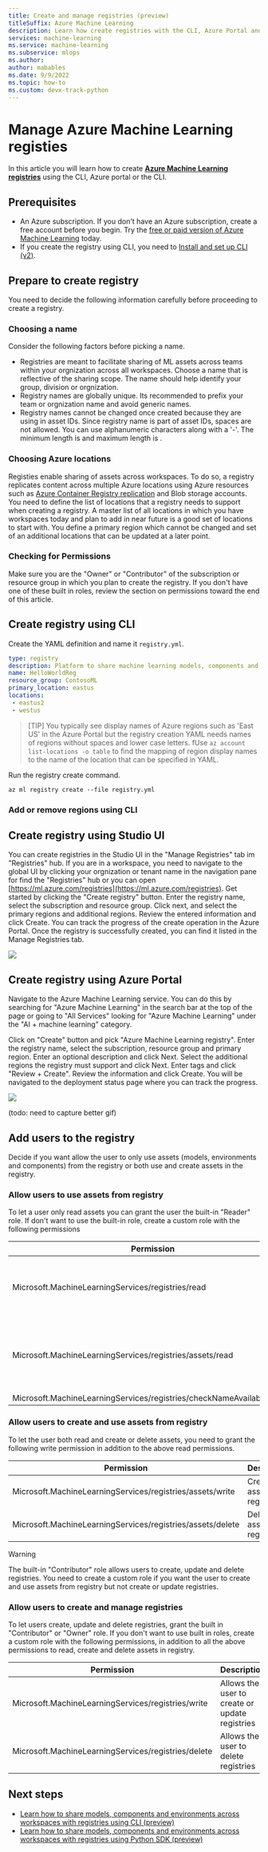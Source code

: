 ```yaml
---
title: Create and manage registries (preview)
titleSuffix: Azure Machine Learning
description: Learn how create registries with the CLI, Azure Portal and AzureML Studio 
services: machine-learning
ms.service: machine-learning
ms.subservice: mlops
ms.author: 
author: mabables
ms.date: 9/9/2022
ms.topic: how-to
ms.custom: devx-track-python
---
```


# Manage Azure Machine Learning registies

In this article you will learn how to create [**Azure Machine Learning registries**](todo) using the CLI, Azure portal or the CLI.

## Prerequisites

* An Azure subscription. If you don't have an Azure subscription, create a free account before you begin. Try the [free or paid version of Azure Machine Learning](https://azure.microsoft.com/free/) today.
* If you create the registry using CLI, you need to [Install and set up CLI (v2)](how-to-configure-cli.md).

## Prepare to create registry

You need to decide the following information carefully before proceeding to create a registry. 

### Choosing a name

Consider the following factors before picking a name.
* Registries are meant to facilitate sharing of ML assets across teams within your orgnization across all workspaces. Choose a name that is reflective of the sharing scope. The name should help identify your group, division or orgnization. 
* Registry names are globally unique. Its recommended to prefix your team or orgnization name and avoid generic names. 
* Registry names cannot be changed once created because they are using in asset IDs. Since registry name is part of asset IDs, spaces are not allowed. You can use alphanumeric characters along with a '-'. The minimum length is <todo> and maximum length is <todo>.

### Choosing Azure locations 

Registies enable sharing of assets across workspaces. To do so, a registry replicates content across multiple Azure locations using Azure resources such as [Azure Container Registry replication](https://docs.microsoft.com/en-us/azure/container-registry/container-registry-geo-replication) and Blob storage accounts. You need to define the list of locations that a registry needs to support when creating a registry. A master list of all locations in which you have workspaces today and plan to add in near future is a good set of locations to start with. You define a primary region which cannot be changed and set of an additional locations that can be updated at a later point.

### Checking for Permissions

Make sure you are the "Owner" or "Contributor" of the subscription or resource group in which you plan to create the registry. If you don't have one of these built in roles, review the section on permissions toward the end of this article. 


## Create registry using CLI

Create the YAML definition and name it `registry.yml`.

```YAML
type: registry
description: Platform to share machine learning models, components and environments
name: HelloWorldReg
resource_group: ContosoML
primary_location: eastus
locations:
 - eastus2
 - westus
```

> [TIP]
> You typically see display names of Azure regions such as 'East US' in the Azure Portal but the registry creation YAML needs names of regions without spaces and lower case letters. fUse `az account list-locations -o table` to find the mapping of region display names to the name of the location that can be specified in YAML.

Run the registry create command.

`az ml registry create --file registry.yml`

### Add or remove regions using CLI

<todo>

## Create registry using Studio UI

You can create registries in the Studio UI in the "Manage Registries" tab im "Registries" hub. If you are in a workspace, you need to navigate to the global UI by clicking your orgnization or tenant name in the navigation pane for find the "Registries" hub or you can open [https://ml.azure.com/registries](https://ml.azure.com/registries). Get started by clicking the "Create registry" button. Enter the registry name, select the subscription and resource group. Click next, and select the primary regions and additional regions. Review the entered information and click Create. You can track the progress of the create operation in the Azure Portal. Once the registry is successfully created, you can find it listed in the Manage Registries tab. 

![](./media/how-to-manage-registries/create-azureml-registry-studio.gif)

## Create registry using Azure Portal

Navigate to the Azure Machine Learning service. You can do this by searching for "Azure Machine Learning" in the search bar at the top of the page or going to "All Services" looking for "Azure Machine Learning" under the "AI + machine learning" category. 

Click on "Create" button and pick "Azure Machine Learning registry". Enter the registry name, select the subscription, resource group and primary region. Enter an optional description and click Next. Select the additional regions the registry must support and click Next. Enter tags and click "Review + Create". Review the information and click Create. You will be navigated to the deployment status page where you can track the progress. 

![](./media/how-to-manage-registries/create-azureml-registry-azure-portal.gif)

(todo: need to capture better gif)

## Add users to the registry 

Decide if you want allow the user to only use assets (models, environments and components) from the registry or both use and create assets in the registry. 

### Allow users to use assets from registry

To let a user only read assets you can grant the user the built-in "Reader" role. If don't want to use the built-in role, create a custom role with the following permissions

Permission | Description 
--|--
Microsoft.MachineLearningServices/registries/read | Allows the user to list registries and get registry metadata
Microsoft.MachineLearningServices/registries/assets/read | Allows the user to browse assets and use the assets in a workspace
Microsoft.MachineLearningServices/registries/checkNameAvailability/read | todo

### Allow users to create and use assets from registry

To let the user both read and create or delete assets, you need to grant the following write permission in addition to the above read permissions.

Permission | Description 
--|--
Microsoft.MachineLearningServices/registries/assets/write | Create assets in registries
Microsoft.MachineLearningServices/registries/assets/delete| Delete assets in registries

> [!WARNING]
> The built-in "Contributor" role allows users to create, update and delete registries. You need to create a custom role if you want the user to create and use assets from registry but not create or update registries. 

### Allow users to create and manage registries

To let users create, update and delete registries, grant the built in "Contributor" or "Owner" role. If you don't want to use built in roles, create a custom role with the following permissions, in addition to all the above permissions to read, create and delete assets in registry.

Permission | Description 
--|--
Microsoft.MachineLearningServices/registries/write| Allows the user to create or update registries
Microsoft.MachineLearningServices/registries/delete | Allows the user to delete registries


## Next steps

* [Learn how to share models, components and environments across workspaces with registries using CLI (preview)](./how-to-share-models-pipelines-across-workspaces-with-registries.md)
* [Learn how to share models, components and environments across workspaces with registries using Python SDK (preview)](./how-to-share-models-pipelines-across-workspaces-with-registries-sdk.md)

